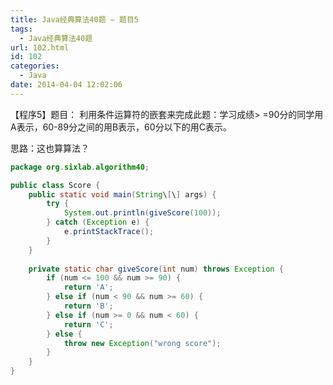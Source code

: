 ```yaml
---
title: Java经典算法40题 – 题目5
tags:
  - Java经典算法40题
url: 102.html
id: 102
categories:
  - Java
date: 2014-04-04 12:02:06
---
```


【程序5】题目：
利用条件运算符的嵌套来完成此题：学习成绩> =90分的同学用A表示，60-89分之间的用B表示，60分以下的用C表示。

思路：这也算算法？

```java
package org.sixlab.algorithm40;

public class Score {
	public static void main(String\[\] args) {
		try {
			System.out.println(giveScore(100));
		} catch (Exception e) {
			e.printStackTrace();
		}
	}
	
	private static char giveScore(int num) throws Exception {
		if (num <= 100 && num >= 90) {
			return 'A';
		} else if (num < 90 && num >= 60) {
			return 'B';
		} else if (num >= 0 && num < 60) {
			return 'C';
		} else {
			throw new Exception("wrong score");
		}
	}
}
```